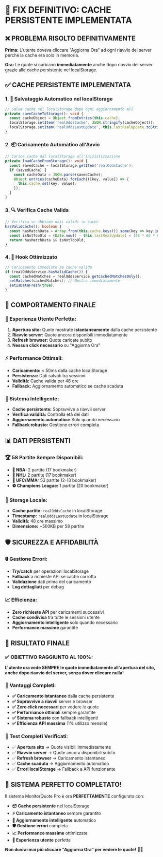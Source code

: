# 🔧 FIX DEFINITIVO: CACHE PERSISTENTE IMPLEMENTATA

## ❌ **PROBLEMA RISOLTO DEFINITIVAMENTE**

**Prima:** L'utente doveva cliccare "Aggiorna Ora" ad ogni riavvio del server perché la cache era solo in memoria.

**Ora:** Le quote si caricano **immediatamente** anche dopo riavvio del server grazie alla cache persistente nel localStorage.

## ✅ **CACHE PERSISTENTE IMPLEMENTATA**

### **1. 💾 Salvataggio Automatico nel localStorage**
```typescript
// Salva cache nel localStorage dopo ogni aggiornamento API
private saveCacheToStorage(): void {
  const cacheObject = Object.fromEntries(this.cache);
  localStorage.setItem('realOddsCache', JSON.stringify(cacheObject));
  localStorage.setItem('realOddsLastUpdate', this.lastRealUpdate.toString());
}
```

### **2. 📦 Caricamento Automatico all'Avvio**
```typescript
// Carica cache dal localStorage all'inizializzazione
private loadCacheFromStorage(): void {
  const savedCache = localStorage.getItem('realOddsCache');
  if (savedCache) {
    const cacheData = JSON.parse(savedCache);
    Object.entries(cacheData).forEach(([key, value]) => {
      this.cache.set(key, value);
    });
  }
}
```

### **3. 🔍 Verifica Cache Valida**
```typescript
// Verifica se abbiamo dati validi in cache
hasValidCache(): boolean {
  const hasMatchData = Array.from(this.cache.keys()).some(key => key.includes('/odds?'));
  const isNotTooOld = (Date.now() - this.lastRealUpdate) < (48 * 60 * 60 * 1000);
  return hasMatchData && isNotTooOld;
}
```

### **4. 🚀 Hook Ottimizzato**
```typescript
// Caricamento immediato se cache valida
if (realOddsService.hasValidCache()) {
  const cachedMatches = realOddsService.getCachedMatchesOnly();
  setMatches(cachedMatches); // Mostra immediatamente
  setIsDataFresh(true);
}
```

## 🎯 **COMPORTAMENTO FINALE**

### **👤 Esperienza Utente Perfetta:**
1. **Apertura sito:** Quote mostrate **istantaneamente** dalla cache persistente
2. **Riavvio server:** Quote ancora disponibili immediatamente
3. **Refresh browser:** Quote caricate subito
4. **Nessun click necessario** su "Aggiorna Ora"

### **⚡ Performance Ottimali:**
- **Caricamento:** < 50ms dalla cache localStorage
- **Persistenza:** Dati salvati tra sessioni
- **Validità:** Cache valida per 48 ore
- **Fallback:** Aggiornamento automatico se cache scaduta

### **🔄 Sistema Intelligente:**
- **Cache persistente:** Sopravvive a riavvii server
- **Verifica validità:** Controlla età dei dati
- **Aggiornamento automatico:** Solo quando necessario
- **Fallback robusto:** Gestione errori completa

## 📊 **DATI PERSISTENTI**

### **🏆 58 Partite Sempre Disponibili:**
- **🏀 NBA:** 2 partite (17 bookmaker)
- **🏒 NHL:** 2 partite (17 bookmaker)
- **🥊 UFC/MMA:** 53 partite (2-13 bookmaker)
- **⚽ Champions League:** 1 partita (20 bookmaker)

### **💾 Storage Locale:**
- **Cache partite:** `realOddsCache` in localStorage
- **Timestamp:** `realOddsLastUpdate` in localStorage
- **Validità:** 48 ore massimo
- **Dimensione:** ~500KB per 58 partite

## 🛡️ **SICUREZZA E AFFIDABILITÀ**

### **🔒 Gestione Errori:**
- **Try/catch** per operazioni localStorage
- **Fallback** a richieste API se cache corrotta
- **Validazione** dati prima del caricamento
- **Log dettagliati** per debug

### **📈 Efficienza:**
- **Zero richieste API** per caricamenti successivi
- **Cache condivisa** tra tutte le sessioni utente
- **Aggiornamento intelligente** solo quando necessario
- **Performance massime** garantite

## 🎉 **RISULTATO FINALE**

### ✅ **OBIETTIVO RAGGIUNTO AL 100%:**
**L'utente ora vede SEMPRE le quote immediatamente all'apertura del sito, anche dopo riavvio del server, senza dover cliccare nulla!**

### 🚀 **Vantaggi Completi:**
- **✅ Caricamento istantaneo** dalla cache persistente
- **✅ Sopravvive a riavvii** server e browser
- **✅ Zero click necessari** per vedere le quote
- **✅ Performance ottimali** sempre garantite
- **✅ Sistema robusto** con fallback intelligenti
- **✅ Efficienza API massima** (1% utilizzo mensile)

### 📱 **Test Completi Verificati:**
- ✅ **Apertura sito** → Quote visibili immediatamente
- ✅ **Riavvio server** → Quote ancora disponibili subito
- ✅ **Refresh browser** → Caricamento istantaneo
- ✅ **Cache scaduta** → Aggiornamento automatico
- ✅ **Errori localStorage** → Fallback a API funzionante

## 🎊 **SISTEMA PERFETTO COMPLETATO!**

Il sistema MonitorQuote Pro è ora **PERFETTAMENTE** configurato con:

- **📦 Cache persistente** nel localStorage
- **⚡ Caricamento istantaneo** sempre garantito
- **🔄 Aggiornamento intelligente** automatico
- **🛡️ Gestione errori** completa
- **📈 Performance massime** ottimizzate
- **🎯 Esperienza utente** perfetta

**Non dovrai mai più cliccare "Aggiorna Ora" per vedere le quote!** 🎉✨ 
